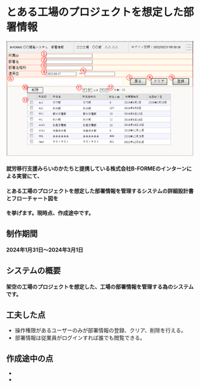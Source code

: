 # とある工場のプロジェクトを想定した部署情報
![株式会社B-FORMEの部署情報の管理画面](images/部署情報_画面.PNG "busyo")

#### 就労移行支援みらいのかたちと提携している株式会社B-FORMEのインターンによる実習にて、
#### とある工場のプロジェクトを想定した部署情報を管理するシステムの詳細設計書とフローチャート図を
#### を挙げます。現時点、作成途中です。

## 制作期間
#### 2024年1月31日～2024年3月1日

## システムの概要
#### 架空の工場のプロジェクトを想定した、工場の部署情報を管理する為のシステムです。
#### 

## 工夫した点
- 操作権限があるユーザーのみが部署情報の登録、クリア、削除を行える。
- 部署情報は従業員がログインすれば誰でも閲覧できる。

## 作成途中の点
-
-
